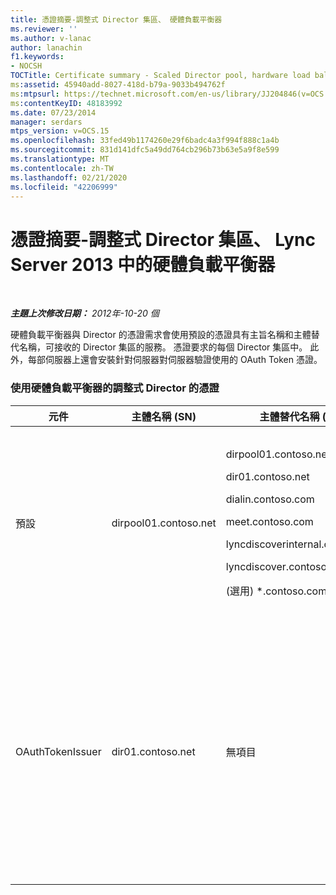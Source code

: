 ```yaml
---
title: 憑證摘要-調整式 Director 集區、 硬體負載平衡器
ms.reviewer: ''
ms.author: v-lanac
author: lanachin
f1.keywords:
- NOCSH
TOCTitle: Certificate summary - Scaled Director pool, hardware load balancer
ms:assetid: 45940add-8027-418d-b79a-9033b494762f
ms:mtpsurl: https://technet.microsoft.com/en-us/library/JJ204846(v=OCS.15)
ms:contentKeyID: 48183992
ms.date: 07/23/2014
manager: serdars
mtps_version: v=OCS.15
ms.openlocfilehash: 33fed49b1174260e29f6badc4a3f994f888c1a4b
ms.sourcegitcommit: 831d141dfc5a49dd764cb296b73b63e5a9f8e599
ms.translationtype: MT
ms.contentlocale: zh-TW
ms.lasthandoff: 02/21/2020
ms.locfileid: "42206999"
---
```

<div data-xmlns="http://www.w3.org/1999/xhtml">

<div class="topic" data-xmlns="http://www.w3.org/1999/xhtml" data-msxsl="urn:schemas-microsoft-com:xslt" data-cs="https://msdn.microsoft.com/">

<div data-asp="https://msdn2.microsoft.com/asp">

# <a name="certificate-summary---scaled-director-pool-hardware-load-balancer-in-lync-server-2013"></a>憑證摘要-調整式 Director 集區、 Lync Server 2013 中的硬體負載平衡器

</div>

<div id="mainSection">

<div id="mainBody">

<span> </span>

_**主題上次修改日期：** 2012年-10-20 個_

硬體負載平衡器與 Director 的憑證需求會使用預設的憑證具有主旨名稱和主體替代名稱，可接收的 Director 集區的服務。 憑證要求的每個 Director 集區中。 此外，每部伺服器上還會安裝針對伺服器對伺服器驗證使用的 OAuth Token 憑證。

### <a name="certificates-for-a-scaled-director-using-a-hardware-load-balancer"></a>使用硬體負載平衡器的調整式 Director 的憑證

<table>
<colgroup>
<col style="width: 25%" />
<col style="width: 25%" />
<col style="width: 25%" />
<col style="width: 25%" />
</colgroup>
<thead>
<tr class="header">
<th>元件</th>
<th>主體名稱 (SN)</th>
<th>主體替代名稱 (SAN)</th>
<th>註解</th>
</tr>
</thead>
<tbody>
<tr class="odd">
<td><p>預設</p></td>
<td><p>dirpool01.contoso.net</p></td>
<td><p>dirpool01.contoso.net</p>
<p>dir01.contoso.net</p>
<p>dialin.contoso.com</p>
<p>meet.contoso.com</p>
<p>lyncdiscoverinternal.contoso.com</p>
<p>lyncdiscover.contoso.com</p>
<p>(選用) *.contoso.com</p></td>
<td><p>可向內部管理的憑證授權單位 (CA) 或公用 ca 要求 director 的憑證。</p>
<p>Director 回應要求從周邊網路中的反向 proxy 或 Edge Server。</p>
<p>或是簡單 URL 的萬用字元項目</p></td>
</tr>
<tr class="even">
<td><p>OAuthTokenIssuer</p></td>
<td><p>dir01.contoso.net</p></td>
<td><p>無項目</p></td>
<td>


> [!IMPORTANT]
> 請注意，雖然最小金鑰長度是 1024，但是您可能會收到警告表示建議最小金鑰長度為 2048 位元。


<p>OAuthTokenIssuer 憑證是單一目的憑證，用於驗證大規模環境中的伺服器，且可向內部 CA 或公用 CA 要求。此憑證為必要。</p></td>
</tr>
</tbody>
</table>


</div>

<span> </span>

</div>

</div>

</div>

